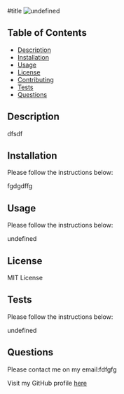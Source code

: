 #title ![undefined](https://img.shields.io/badge/undefined-License-green)

  ## Table of Contents
  
  - [Description](#description)
  - [Installation](#installation)
  - [Usage](#usage)
  - [License](#license)
  - [Contributing](#contributing)
  - [Tests](#tests)
  - [Questions](#questions)
  
  ## Description
  
  dfsdf
  
  ## Installation
  
  Please follow the instructions below:
  
 
  fgdgdffg
 
  
  ## Usage
  
  Please follow the instructions below:
  
  
  undefined
 
  
  ## License
  
  MIT License
  
  ## Tests
  
  Please follow the instructions below:
  
  
 undefined
  
  
  ## Questions
  
  Please contact me on my email:fdfgfg
  
  Visit my GitHub profile [here](fdgdffg)
  